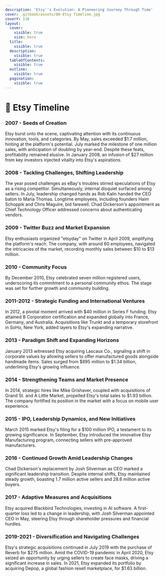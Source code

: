 ```yaml
---
description: 'Etsy''s Evolution: A Pioneering Journey Through Time'
cover: .gitbook/assets/08-Etsy Timeline.jpg
coverY: 116
layout:
  cover:
    visible: true
    size: hero
  title:
    visible: true
  description:
    visible: true
  tableOfContents:
    visible: true
  outline:
    visible: true
  pagination:
    visible: true
---
```


# 📙 Etsy Timeline

### 2007 - Seeds of Creation

Etsy burst onto the scene, captivating attention with its continuous innovation, tools, and categories. By May, sales exceeded $1.7 million, hinting at the platform's potential. July marked the milestone of one million sales, with anticipation of doubling by year-end. Despite these feats, profitability remained elusive. In January 2008, an infusion of $27 million from key investors injected vitality into Etsy's aspirations.

### 2008 - Tackling Challenges, Shifting Leadership

The year posed challenges as eBay's troubles stirred speculations of Etsy as a rising competitor. Simultaneously, internal disquiet surfaced among sellers. In July, leadership changed hands as Rob Kalin handed the CEO baton to Maria Thomas. Longtime employees, including founders Haim Schoppik and Chris Maguire, bid farewell. Chad Dickerson's appointment as Chief Technology Officer addressed concerns about authenticating vendors.

### 2009 - Twitter Buzz and Market Expansion

Etsy enthusiasts organized "etsyday" on Twitter in April 2009, amplifying the platform's reach. The company, with around 60 employees, navigated the intricacies of the market, recording monthly sales between $10 to $13 million.

### 2010 - Community Focus

By December 2010, Etsy celebrated seven million registered users, underscoring its commitment to a personal community ethos. The stage was set for further growth and community building.

### 2011-2012 - Strategic Funding and International Ventures

In 2012, a pivotal moment arrived with $40 million in Series F funding. Etsy attained B Corporation certification and expanded globally into France, Germany, and Australia. Acquisitions like Trunkt and a temporary storefront in SoHo, New York, added layers to Etsy's expanding narrative.

### 2013 - Paradigm Shift and Expanding Horizons

January 2013 witnessed Etsy acquiring Lascaux Co., signaling a shift in corporate values by allowing sellers to offer manufactured goods alongside handmade items. Sales surged from $895 million to $1.34 billion, underlining Etsy's growing influence.

### 2014 - Strengthening Teams and Market Presence

In 2014, strategic hires like Mike Grishaver, coupled with acquisitions of Grand St. and A Little Market, propelled Etsy's total sales to $1.93 billion. The company fortified its position in the market with a focus on mobile user experience.

### 2015 - IPO, Leadership Dynamics, and New Initiatives

March 2015 marked Etsy's filing for a $100 million IPO, a testament to its growing significance. In September, Etsy introduced the innovative Etsy Manufacturing program, connecting sellers with pre-approved manufacturers.

### 2016 - Continued Growth Amid Leadership Changes

Chad Dickerson's replacement by Josh Silverman as CEO marked a significant leadership transition. Despite internal shifts, Etsy maintained steady growth, boasting 1.7 million active sellers and 28.6 million active buyers.

### 2017 - Adaptive Measures and Acquisitions

Etsy acquired Blackbird Technologies, investing in AI software. A first-quarter loss led to a change in leadership, with Josh Silverman appointed CEO in May, steering Etsy through shareholder pressures and financial hurdles.

### 2019-2021 - Diversification and Navigating Challenges

Etsy's strategic acquisitions continued in July 2019 with the purchase of Reverb for $275 million. Amid the COVID-19 pandemic in April 2020, Etsy seized an opportunity by urging sellers to create face masks, driving a significant increase in sales. In 2021, Etsy expanded its portfolio by acquiring Depop, a global fashion resell marketplace, for $1.63 billion.

